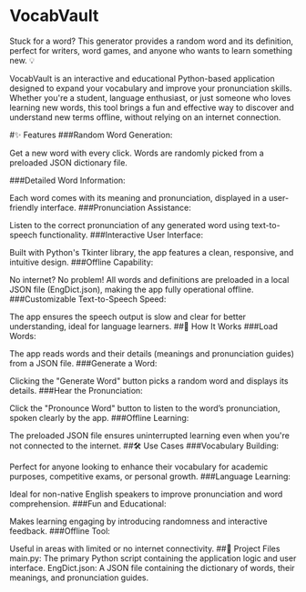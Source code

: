 # VocabVault
Stuck for a word? This generator provides a random word and its definition, perfect for writers, word games, and anyone who wants to learn something new. 💡


VocabVault is an interactive and educational Python-based application designed to expand your vocabulary and improve your pronunciation skills. Whether you're a student, language enthusiast, or just someone who loves learning new words, this tool brings a fun and effective way to discover and understand new terms offline, without relying on an internet connection.

#✨ Features
###Random Word Generation:

Get a new word with every click. Words are randomly picked from a preloaded JSON dictionary file.

###Detailed Word Information:

Each word comes with its meaning and pronunciation, displayed in a user-friendly interface.
###Pronunciation Assistance:

Listen to the correct pronunciation of any generated word using text-to-speech functionality.
###Interactive User Interface:

Built with Python's Tkinter library, the app features a clean, responsive, and intuitive design.
###Offline Capability:

No internet? No problem! All words and definitions are preloaded in a local JSON file (EngDict.json), making the app fully operational offline.
###Customizable Text-to-Speech Speed:

The app ensures the speech output is slow and clear for better understanding, ideal for language learners.
##🌟 How It Works
###Load Words:

The app reads words and their details (meanings and pronunciation guides) from a JSON file.
###Generate a Word:

Clicking the "Generate Word" button picks a random word and displays its details.
###Hear the Pronunciation:

Click the "Pronounce Word" button to listen to the word’s pronunciation, spoken clearly by the app.
###Offline Learning:

The preloaded JSON file ensures uninterrupted learning even when you're not connected to the internet.
##🛠️ Use Cases
###Vocabulary Building:

Perfect for anyone looking to enhance their vocabulary for academic purposes, competitive exams, or personal growth.
###Language Learning:

Ideal for non-native English speakers to improve pronunciation and word comprehension.
###Fun and Educational:

Makes learning engaging by introducing randomness and interactive feedback.
###Offline Tool:

Useful in areas with limited or no internet connectivity.
##📂 Project Files
main.py:
The primary Python script containing the application logic and user interface.
EngDict.json:
A JSON file containing the dictionary of words, their meanings, and pronunciation guides.
